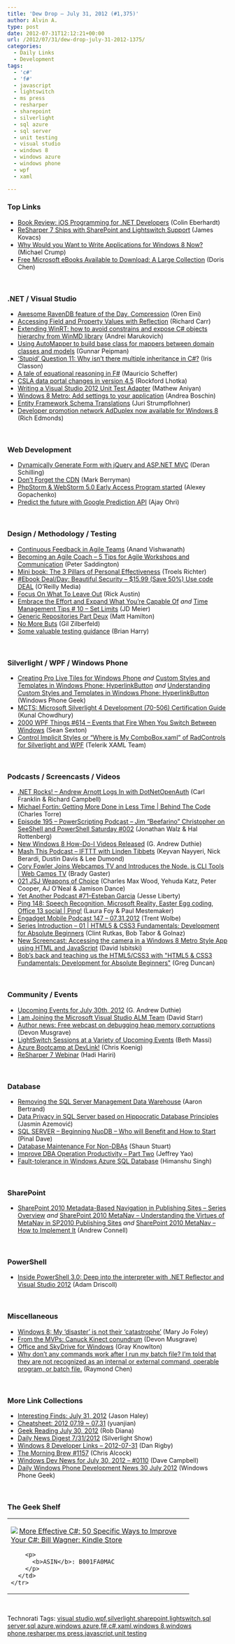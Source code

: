 ```yaml
---
title: 'Dew Drop – July 31, 2012 (#1,375)'
author: Alvin A.
type: post
date: 2012-07-31T12:12:21+00:00
url: /2012/07/31/dew-drop-july-31-2012-1375/
categories:
  - Daily Links
  - Development
tags:
  - 'c#'
  - 'f#'
  - javascript
  - lightswitch
  - ms press
  - resharper
  - sharepoint
  - silverlight
  - sql azure
  - sql server
  - unit testing
  - visual studio
  - windows 8
  - windows azure
  - windows phone
  - wpf
  - xaml

---
```

### <a name="top"></a>Top Links

  * [Book Review: iOS Programming for .NET Developers][1] (Colin Eberhardt)
  * [ReSharper 7 Ships with SharePoint and Lightswitch Support][2] (James Kovacs)
  * [Why Would you Want to Write Applications for Windows 8 Now?][3] (Michael Crump)
  * [Free Microsoft eBooks Available to Download: A Large Collection][4] (Doris Chen)

&#160;

### <a name="dotnet"></a>.NET / Visual Studio

  * [Awesome RavenDB feature of the Day, Compression][5] (Oren Eini)
  * [Accessing Field and Property Values with Reflection][6] (Richard Carr)
  * [Extending WinRT: how to avoid constrains and expose C# objects hierarchy from WinMD library][7] (Andrei Marukovich)
  * [Using AutoMapper to build base class for mappers between domain classes and models][8] (Gunnar Peipman)
  * [‘Stupid’ Question 11: Why isn’t there multiple inheritance in C#?][9] (Iris Classon)
  * [A tale of equational reasoning in F#][10] (Mauricio Scheffer)
  * [CSLA data portal changes in version 4.5][11] (Rockford Lhotka)
  * [Writing a Visual Studio 2012 Unit Test Adapter][12] (Mathew Aniyan)
  * [Windows 8 Metro: Add settings to your application][13] (Andrea Boschin)
  * [Entity Framework Schema Translations][14] (Juri Strumpflohner)
  * <a href="http://feedproxy.google.com/~r/wmexperts/~3/FG24pcwWGaE/story01.htm" target="_blank">Developer promotion network AdDuplex now available for Windows 8</a> (Rich Edmonds)

&#160;

### <a name="web"></a>Web Development

  * [Dynamically Generate Form with jQuery and ASP.NET MVC][15] (Deran Schilling)
  * [Don’t Forget the CDN][16] (Mark Berryman)
  * [PhpStorm & WebStorm 5.0 Early Access Program started][17] (Alexey Gopachenko)
  * [Predict the future with Google Prediction API][18] (Ajay Ohri)

&#160;

### <a name="design"></a>Design / Methodology / Testing

  * <a href="http://www.infoq.com/articles/continuous-feedback-teams" target="_blank">Continuous Feedback in Agile Teams</a> (Anand Vishwanath)
  * [Becoming an Agile Coach – 5 Tips for Agile Workshops and Communication][19] (Peter Saddington)
  * [Mini book: The 3 Pillars of Personal Effectiveness][20] (Troels Richter)
  * <a href="http://feeds.oreilly.com/~r/oreilly/news/~3/O61YTycy8fg/9780596527488.do" target="_blank">#Ebook Deal/Day: Beautiful Security &#8211; $15.99 (Save 50%) Use code DEAL</a> (O&#8217;Reilly Media)
  * [Focus On What To Leave Out][21] (Rick Austin)
  * [Embrace the Effort and Expand What You’re Capable Of][22] _and_ [Time Management Tips # 10 &#8211; Set Limits][23] (JD Meier)
  * [Generic Repositories Part Deux][24] (Matt Hamilton)
  * [No More Buts][25] (Gil Zilberfeld)
  * [Some valuable testing guidance][26] (Brian Harry)

&#160;

### <a name="silverlight"></a>Silverlight / WPF / Windows Phone

  * [Creating Pro Live Tiles for Windows Phone][27] _and_&#160;<a href="http://feedproxy.google.com/~r/Windowsphonegeek/~3/vFyz-nogaBE/Custom-Styles-and-Templates-in-Windows-Phone-HyperlinkButton" target="_blank">Custom Styles and Templates in Windows Phone: HyperlinkButton</a>&#160;_and_ <a href="http://feedproxy.google.com/~r/Windowsphonegeek/~3/SYhtIdayVo8/Understanding-Custom-Styles-and-Templates-in-Windows-Phone-HyperlinkButton" target="_blank">Understanding Custom Styles and Templates in Windows Phone: HyperlinkButton</a> (Windows Phone Geek)
  * [MCTS: Microsoft Silverlight 4 Development (70-506) Certification Guide][28] (Kunal Chowdhury)
  * <a href="http://wpf.2000things.com/2012/07/31/614-events-that-fire-when-you-switch-between-windows/" target="_blank">2000 WPF Things #614 – Events that Fire When You Switch Between Windows</a> (Sean Sexton)
  * <a href="http://blogs.telerik.com/blogs/posts/12-07-27/control-implicit-styles-or-where-is-my-combobox-xaml-of-radcontrols-for-silverlight-and-wpf.aspx?utm_source=feedburner&utm_medium=feed&utm_campaign=Feed%3A+Telerik+%28Telerik+Blogs%29" target="_blank">Control Implicit Styles or “Where is My ComboBox.xaml” of RadControls for Silverlight and WPF</a> (Telerik XAML Team)

&#160;

### <a name="podcasts"></a>Podcasts / Screencasts / Videos

  * <a href="http://www.dotnetrocks.com/default.aspx?ShowNum=789" target="_blank">.NET Rocks! &#8211; Andrew Arnott Logs In with DotNetOpenAuth</a> (Carl Franklin & Richard Campbell)
  * [Michael Fortin: Getting More Done in Less Time | Behind The Code][29] (Charles Torre)
  * [Episode 195 &#8211; PowerScripting Podcast &#8211; Jim “Beefarino” Christopher on SeeShell and PowerShell Saturday #002][30] (Jonathan Walz & Hal Rottenberg)
  * [New Windows 8 How-Do-I Videos Released][31] (G. Andrew Duthie)
  * <a href="http://mashthis.io/ifttt-with-linden-tibbets" target="_blank">Mash This Podcast &#8211; IFTTT with Linden Tibbets</a> (Keyvan Nayyeri, Nick Berardi, Dustin Davis & Lee Dumond)
  * [Cory Fowler Joins Webcamps TV and Introduces the Node. js CLI Tools | Web Camps TV][32] (Brady Gaster)
  * [021 JSJ Weapons of Choice][33] (Charles Max Wood, Yehuda Katz, Peter Cooper, AJ O’Neal & Jamison Dance)
  * [Yet Another Podcast #71–Esteban Garcia][34] (Jesse Liberty)
  * [Ping 148: Speech Recognition, Microsoft Reality, Easter Egg coding, Office 13 social | Ping!][35] (Laura Foy & Paul Mestemaker)
  * [Engadget Mobile Podcast 147 &#8211; 07.31.2012][36] (Trent Wolbe)
  * [Series Introduction &#8211; 01 | HTML5 & CSS3 Fundamentals: Development for Absolute Beginners][37] (Clint Rutkas, Bob Tabor & Golnaz)
  * [New Screencast: Accessing the camera in a Windows 8 Metro Style App using HTML and JavaScript][38] (David Isbitski)
  * [Bob&#8217;s back and teaching us the HTML5/CSS3 with "HTML5 & CSS3 Fundamentals: Development for Absolute Beginners"][39] (Greg Duncan)

&#160;

### <a name="events"></a>Community / Events

  * [Upcoming Events for July 30th, 2012][40] (G. Andrew Duthie)
  * [I am Joining the Microsoft Visual Studio ALM Team][41] (David Starr)
  * [Author news: Free webcast on debugging heap memory corruptions][42] (Devon Musgrave)
  * [LightSwitch Sessions at a Variety of Upcoming Events][43] (Beth Massi)
  * [Azure Bootcamp at DevLink!][44] (Chris Koenig)
  * [ReSharper 7 Webinar][45] (Hadi Hariri)

&#160;

### <a name="sql"></a>Database

  * [Removing the SQL Server Management Data Warehouse][46] (Aaron Bertrand)
  * [Data Privacy in SQL Server based on Hippocratic Database Principles][47] (Jasmin Azemović)
  * [SQL SERVER – Beginning NuoDB – Who will Benefit and How to Start][48] (Pinal Dave)
  * [Database Maintenance For Non-DBAs][49] (Shaun Stuart)
  * [Improve DBA Operation Productivity – Part Two][50] (Jeffrey Yao)
  * [Fault-tolerance in Windows Azure SQL Database][51] (Himanshu Singh)

&#160;

### <a name="sp"></a>SharePoint

  * [SharePoint 2010 Metadata-Based Navigation in Publishing Sites &#8211; Series Overview][52] _and_ [SharePoint 2010 MetaNav &#8211; Understanding the Virtues of MetaNav in SP2010 Publishing Sites][53] _and_ [SharePoint 2010 MetaNav &#8211; How to Implement It][54] (Andrew Connell)

&#160;

### <a name="ps"></a>PowerShell

  * [Inside PowerShell 3.0: Deep into the interpreter with .NET Reflector and Visual Studio 2012][55] (Adam Driscoll)

&#160;

### <a name="misc"></a>Miscellaneous

  * [Windows 8: My &#8216;disaster&#8217; is not their &#8216;catastrophe&#8217;][56] (Mary Jo Foley)
  * [From the MVPs: Canuck Kinect conundrum][57] (Devon Musgrave)
  * [Office and SkyDrive for Windows][58] (Gray Knowlton)
  * [Why don&#8217;t any commands work after I run my batch file? I&#8217;m told that they are not recognized as an internal or external command, operable program, or batch file.][59] (Raymond Chen)

&#160;

### <a name="links"></a>More Link Collections

  * [Interesting Finds: July 31, 2012][60] (Jason Haley)
  * [Cheatsheet: 2012 07.19 ~ 07.31][61] (yuanjian)
  * [Geek Reading July 30, 2012][62] (Rob Diana)
  * [Daily News Digest 7/31/2012][63] (Silverlight Show)
  * [Windows 8 Developer Links – 2012-07-31][64] (Dan Rigby)
  * [The Morning Brew #1157][65] (Chris Alcock)
  * [Windows Dev News for July 30, 2012 &#8211; #0110][66] (Dave Campbell)
  * [Daily Windows Phone Development News 30 July 2012][67] (Windows Phone Geek)

&#160;

### <a name="shelf"></a>The Geek Shelf

<div style="padding-bottom: 0px; margin: 0px; padding-left: 0px; padding-right: 0px; display: inline; float: none; padding-top: 0px" id="scid:7dc1bd33-94bd-46fd-a20b-0131235bcd47:f2e51f6b-24c6-4bb3-9ecf-8bb0f13cdccb" class="wlWriterEditableSmartContent">
  <table cellspacing="0" cellpadding="2" width="400" border="0" unselectable="on">
    <tr>
      <td valign="top" width="400">
        <p>
          <a title="More Effective C#: 50 Specific Ways to Improve Your C#: Bill Wagner: Kindle Store" href="http://www.amazon.com/exec/obidos/ASIN/B001FA0MAC/alvinashcraft-20"><img data-recalc-dims="1" decoding="async" src="https://i0.wp.com/images.amazon.com/images/P/B001FA0MAC.01.MZZZZZZZ.jpg?w=660" border="0" align="left" style="float:left" />More Effective C#: 50 Specific Ways to Improve Your C#: Bill Wagner: Kindle Store</a>
        </p>
        
        <p>
          <b>ASIN</b>: B001FA0MAC
        </p>
      </td>
    </tr>
  </table>
</div>

&#160;

<div style="padding-bottom: 0px; margin: 0px; padding-left: 0px; padding-right: 0px; display: inline; float: none; padding-top: 0px" id="scid:0767317B-992E-4b12-91E0-4F059A8CECA8:1bd006c1-8150-4ec2-86e9-77da47890ae1" class="wlWriterEditableSmartContent">
  Technorati Tags: <a href="http://technorati.com/tags/visual+studio" rel="tag">visual studio</a>,<a href="http://technorati.com/tags/wpf" rel="tag">wpf</a>,<a href="http://technorati.com/tags/silverlight" rel="tag">silverlight</a>,<a href="http://technorati.com/tags/sharepoint" rel="tag">sharepoint</a>,<a href="http://technorati.com/tags/lightswitch" rel="tag">lightswitch</a>,<a href="http://technorati.com/tags/sql+server" rel="tag">sql server</a>,<a href="http://technorati.com/tags/sql+azure" rel="tag">sql azure</a>,<a href="http://technorati.com/tags/windows+azure" rel="tag">windows azure</a>,<a href="http://technorati.com/tags/f%23" rel="tag">f#</a>,<a href="http://technorati.com/tags/c%23" rel="tag">c#</a>,<a href="http://technorati.com/tags/xaml" rel="tag">xaml</a>,<a href="http://technorati.com/tags/windows+8" rel="tag">windows 8</a>,<a href="http://technorati.com/tags/windows+phone" rel="tag">windows phone</a>,<a href="http://technorati.com/tags/resharper" rel="tag">resharper</a>,<a href="http://technorati.com/tags/ms+press" rel="tag">ms press</a>,<a href="http://technorati.com/tags/javascript" rel="tag">javascript</a>,<a href="http://technorati.com/tags/unit+testing" rel="tag">unit testing</a>
</div>

 [1]: http://www.scottlogic.co.uk/blog/colin/2012/07/book-review-ios-programming-for-net-developers/
 [2]: http://blogs.jetbrains.com/dotnet/2012/07/resharper-7-ships-with-sharepoint-and-lightswitch-support/
 [3]: http://feedproxy.google.com/~r/Telerik/~3/BLr5sii5FrE/why-would-you-want-to-write-applications-for-windows-8-now.aspx
 [4]: http://blogs.msdn.com/b/dorischen/archive/2012/07/30/free-microsoft-ebooks-available-to-download-a-large-collection.aspx
 [5]: http://feedproxy.google.com/~r/AyendeRahien/~3/P6GGUJzgmmg/awesome-ravendb-feature-of-the-day-compression
 [6]: http://feedproxy.google.com/~r/BlackwaspLatestAdditions/~3/qK5xgfn_CfM/RSSLanding.aspx
 [7]: http://lunarfrog.com/blog/2012/07/30/winrt-component/
 [8]: http://feedproxy.google.com/~r/gunnarpeipman/~3/O7ImhaTLQ_g/using-automapper-to-build-base-class-for-mappers-between-domain-classes-and-models.aspx
 [9]: http://www.irisclasson.com/2012/07/29/stupid-question-11-why-isnt-there-multiple-inheritance-in-c/
 [10]: http://bugsquash.blogspot.com/2012/07/a-tale-of-equational-reasoning-in-f.html
 [11]: http://www.lhotka.net/weblog/CSLADataPortalChangesInVersion45.aspx
 [12]: http://blogs.msdn.com/b/visualstudioalm/archive/2012/07/31/writing-a-visual-studio-2012-unit-test-adapter.aspx
 [13]: http://www.silverlightshow.net/items/Windows-8-Metro-Add-settings-to-your-application.aspx
 [14]: http://feeds.dzone.com/~r/zones/dotnet/~3/jEbpvy1XkUs/entity-framework-schema
 [15]: http://feedproxy.google.com/~r/derans/~3/6nrY0IxgIAg/dynamically-generate-form-with-jquery.html
 [16]: http://www.cloudydeveloper.com/?p=2221
 [17]: http://feedproxy.google.com/~r/jetbrains_webIde/~3/J07QPU7FVDM/
 [18]: http://feedproxy.google.com/~r/ProgrammableWeb/~3/hDwfWq8ey3k/
 [19]: http://feedproxy.google.com/~r/agilescout/~3/ltq64M7Zub8/
 [20]: http://www.infoq.com/minibooks/three-pillars
 [21]: http://feedproxy.google.com/~r/LeadingAgile/~3/HxHsdnTZz10/
 [22]: http://feedproxy.google.com/~r/jmeier/~3/IVWDKgTRGNg/embrace-the-effort-and-expand-what-you-re-capable-of.aspx
 [23]: http://feedproxy.google.com/~r/jmeier/~3/nylEZ3o5L6Y/time-management-tips-10-set-limits.aspx
 [24]: http://matthamilton.net/generic-repositories-2
 [25]: http://feedproxy.google.com/~r/Typemock/~3/d1fgFjsN61Q/
 [26]: http://blogs.msdn.com/b/bharry/archive/2012/07/30/some-valuable-testing-guidance.aspx
 [27]: http://feedproxy.google.com/~r/Windowsphonegeek/~3/Bwy-8vXCxTo/Creating-Pro-Live-Tiles-for-Windows-Phone
 [28]: http://feedproxy.google.com/~r/kunal2383/~3/8BY1BSzEht8/mcts-microsoft-silverlight-4.html
 [29]: http://channel9.msdn.com/Shows/Behind+The+Code/Michael-Fortin-Getting-More-Done-in-Less-Time
 [30]: http://feedproxy.google.com/~r/Powerscripting/~3/rWYyGu0mQPo/episode-195-power-scripting-podcast-don-jones-on-his-forthcoming-books-and-more
 [31]: http://feeds.devhammer.net/~r/devhammer/~3/lk_PDLkImic/new-windows-8-how-do-i-videos-released
 [32]: http://channel9.msdn.com/Shows/Web+Camps+TV/Cory-Fowler-Joins-Webcamps-TV-and-Introduces-the-Node-js-CLI-Tools
 [33]: http://javascriptjabber.com/021-jsj-weapons-of-choice/
 [34]: http://feedproxy.google.com/~r/JesseLiberty-SilverlightGeek/~3/H3dS1YTscI4/
 [35]: http://channel9.msdn.com/Shows/PingShow/Ping-148-Speech-Recognition-Microsoft-Reality-Easter-Egg-coding-Office-13-social
 [36]: http://www.engadget.com/2012/07/31/engadget-mobile-podcast-147-07-31-2012/
 [37]: http://channel9.msdn.com/Series/HTML5-CSS3-Fundamentals-Development-for-Absolute-Beginners/Series-Introduction-01
 [38]: http://feedproxy.google.com/~r/msdn/lTEL/~3/loDkZnlbaoY/new-screencast-accessing-the-camera-in-a-windows-8-metro-style-app-using-html-and-javascript.aspx
 [39]: http://coolthingoftheday.blogspot.com/2012/07/bob-back-and-teaching-us-html5css3-with.html
 [40]: http://feeds.devhammer.net/~r/devhammer/~3/W1jKLmDR83I/upcoming-events-for-july-30th-2012
 [41]: http://feedproxy.google.com/~r/ElegantCode/~3/SIhclw6LWJw/
 [42]: http://blogs.msdn.com/b/microsoft_press/archive/2012/07/30/author-news-free-webcast-on-debugging-heap-memory-corruptions.aspx
 [43]: http://blogs.msdn.com/b/bethmassi/archive/2012/07/30/lightswitch-sessions-at-a-variety-of-upcoming-events.aspx
 [44]: http://feedproxy.google.com/~r/ChrisKoenig/~3/Dh7W_2HjpZs/
 [45]: http://blogs.jetbrains.com/dotnet/2012/07/resharper-7-webinar/
 [46]: http://feedproxy.google.com/~r/MSSQLTips-LatestSqlServerTips/~3/wHpkmRsqiYw/tip.asp
 [47]: http://blogs.msdn.com/b/mvpawardprogram/archive/2012/07/30/data-privacy-in-sql-server-based-on-hippocratic-database-principles.aspx
 [48]: http://blog.sqlauthority.com/2012/07/31/sql-server-beginning-nuodb-who-will-benefit-and-how-to-start/
 [49]: http://feedproxy.google.com/~r/sqlserverpedia/~3/uWZIhNpXb1Y/
 [50]: http://www.sqlservercentral.com/blogs/jeffrey_yao/2012/07/31/improve-dba-operation-productivity-part-two/
 [51]: http://blogs.msdn.com/b/windowsazure/archive/2012/07/30/fault-tolerance-in-windows-azure-sql-database.aspx
 [52]: http://feedproxy.google.com/~r/AndrewConnell/~3/_VIAY9_RZFo/sharepoint-2010-metadata-based-navigation-in-publishing-sites-series-overview.aspx
 [53]: http://feedproxy.google.com/~r/AndrewConnell/~3/YL0IKZqryV8/sharepoint-2010-metanav-understanding-the-virtues-of-metanav-in-sp2010.aspx
 [54]: http://feedproxy.google.com/~r/AndrewConnell/~3/0LmpC5my2qU/sharepoint-2010-metanav-how-to-implement-it.aspx
 [55]: http://csharpening.net/?p=1264
 [56]: http://www.zdnet.com/windows-8-my-disaster-is-not-their-catastrophe-7000001820/
 [57]: http://blogs.msdn.com/b/microsoft_press/archive/2012/07/30/from-the-mvps-canuck-kinect-conundrum.aspx
 [58]: http://blogs.office.com/b/office-next/archive/2012/07/30/office-and-skydrive-for-windows.aspx
 [59]: http://blogs.msdn.com/b/oldnewthing/archive/2012/07/30/10334554.aspx
 [60]: http://jasonhaley.com/blog/post.aspx?id=5d0f878b-536a-4c30-9c47-90a86f93811d
 [61]: http://weblogs.asp.net/yuanjian/archive/2012/07/31/cheatsheet-2012-07-19-07-31.aspx
 [62]: http://feedproxy.google.com/~r/RegularGeek/~3/Z6plfNO_ro4/
 [63]: http://feedproxy.google.com/~r/silverlightshow/~3/VOHioKLw42c/Daily-News-Digest-7-31-2012.aspx
 [64]: http://danrigby.com/2012/07/31/windows-8-developer-links-2012-07-31/
 [65]: http://feedproxy.google.com/~r/ReflectivePerspective/~3/aNkSbw1ZyGE/
 [66]: http://www.windowsdevnews.com/Blogs.aspx?ID=167
 [67]: http://feedproxy.google.com/~r/Windowsphonegeek/~3/ztlaAj9oQ30/daily-wp-development-news-30-july-2012
